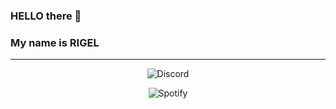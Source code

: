 ### HELLO there 👋 
### My name is RIGEL

---

<p align="center"> 
<img alt="Discord" src="https://discord.c99.nl/widget/theme-2/295522360872796161.png"> </p>

<p align="center">
<img alt="Spotify" src="https://spotify-recently-played-readme.vercel.app/api?user=8ca41v9oosk8g9faip5n4w4jm&count=2"> </p>

<!--
**rigelyon/RIgelyon** is a ✨ _special_ ✨ repository because its `README.md` (this file) appears on your GitHub profile.

Here are some ideas to get you started:

- 🔭 I’m currently working on ...
- 🌱 I’m currently learning ...
- 👯 I’m looking to collaborate on ...
- 🤔 I’m looking for help with ...
- 💬 Ask me about ...
- 📫 How to reach me: ...
- 😄 Pronouns: ...
- ⚡ Fun fact: ...
-->

